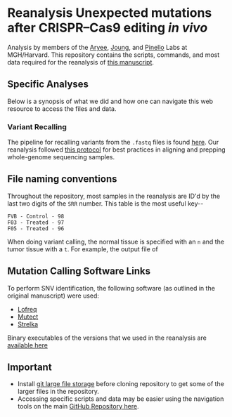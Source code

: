 <br><br>

# Reanalysis Unexpected mutations after CRISPR–Cas9 editing _in vivo_

Analysis by members of the [Aryee](https://aryee.mgh.harvard.edu/), [Joung](http://www.jounglab.org/), and [Pinello](http://pinellolab.org/) Labs at MGH/Harvard.
This repository contains the scripts, commands, and most data required for the reanalysis of
[this manuscript](https://www.nature.com/nmeth/journal/v14/n6/full/nmeth.4293.html).

## Specific Analyses

Below is a synopsis of what we did and how one can navigate this web resource to access the files and data. 

### Variant Recalling

The pipeline for recalling variants from the `.fastq` files is found [here](variantCallingPipeline). 
Our reanalysis followed [this protocol](https://www.ncbi.nlm.nih.gov/pmc/articles/PMC4243306/) for
best practices in aligning and prepping whole-genome sequencing samples. 

## File naming conventions

Throughout the repository, most samples in the reanalysis are ID'd
by the last two digits of the `SRR` number. This table is the most useful key--

```
FVB - Control - 98
F03 - Treated - 97
F05 - Treated - 96
```

When doing variant calling, the normal tissue is specified with an `n` and the tumor tissue with a `t`. 
For example, the output file of 

## Mutation Calling Software Links

To perform SNV identification, the following software (as outlined in the original manuscript) were used:

- [Lofreq](http://csb5.github.io/lofreq/commands/)
- [Mutect](http://archive.broadinstitute.org/cancer/cga/mutect_run)
- [Strelka](https://github.com/Illumina/strelka/blob/master/docs/userGuide/README.md)

Binary executables of the versions that we used in the reanalysis are [available here](variantCallingPipeline/binaries)

## Important

- Install [git large file storage](https://git-lfs.github.com/) before cloning repository
to get some of the larger files in the repository.
- Accessing specific scripts and data may be easier using the navigation tools on the 
main [GitHub Repository here](https://github.com/aryeelab/crispr_reanalysis).

<br><br>
